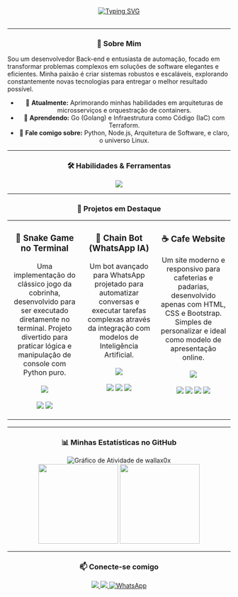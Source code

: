 <div align="center">
<div align="center">
  <a href="https://git.io/typing-svg">
    <img src="https://readme-typing-svg.herokuapp.com?font=Fira+Code&size=36&pause=1000&color=79D8FB&center=true&vCenter=true&width=700&lines=Ol%C3%A1,+eu+sou+Maur%C3%ADcio+(wallax0x);Desenvolvedor+Back-end;Especialista+em+Automa%C3%A7%C3%A3o+%26+Bots" alt="Typing SVG">
  </a>
</div>


<br>

---

### 🚀 Sobre Mim

<p align="left">
  Sou um desenvolvedor Back-end e entusiasta de automação, focado em transformar problemas complexos em soluções de software elegantes e eficientes. Minha paixão é criar sistemas robustos e escaláveis, explorando constantemente novas tecnologias para entregar o melhor resultado possível.
</p>

- 🔭 **Atualmente:** Aprimorando minhas habilidades em arquiteturas de microsserviços e orquestração de containers.
- 🌱 **Aprendendo:** Go (Golang) e Infraestrutura como Código (IaC) com Terraform.
- 💬 **Fale comigo sobre:** Python, Node.js, Arquitetura de Software, e claro, o universo Linux.

---

### 🛠️ Habilidades & Ferramentas

<p align="center">
  <a href="https://skillicons.dev">
    <img src="https://skillicons.dev/icons?i=python,nodejs,javascript,typescript,bash,postgres,mysql,mongodb,docker,kubernetes,aws,gcp,linux,arch,git,vscode,postman&perline=9" />
  </a>
</p>

---

### 📌 Projetos em Destaque

<table width="100%">
  <tr>
    <td width="33%" valign="top">
      <h3 align="center">🐍 Snake Game no Terminal</h3>
      <p align="center">
        Uma implementação do clássico jogo da cobrinha, desenvolvido para ser executado diretamente no terminal.  
        Projeto divertido para praticar lógica e manipulação de console com Python puro.
        <br/><br/>
        <a href="https://github.com/wallax0x/Snake-game" target="_blank">
          <img src="https://img.shields.io/badge/Ver%20Repositório-181717?style=for-the-badge&logo=github"/>
        </a>
        <br/><br/>
        <img src="https://img.shields.io/badge/Python-3776AB?style=flat&logo=python&logoColor=white"/>
        <img src="https://img.shields.io/badge/Status-Finalizado-green?style=flat"/>
      </p>
    </td>
    <td width="33%" valign="top">
      <h3 align="center">🤖 Chain Bot (WhatsApp IA)</h3>
      <p align="center">
        Um bot avançado para WhatsApp projetado para automatizar conversas e executar tarefas complexas através da integração com modelos de Inteligência Artificial.
        <br/><br/>
        <a href="https://github.com/wallax0x/Chain-Bot" target="_blank">
          <img src="https://img.shields.io/badge/Ver%20Repositório-181717?style=for-the-badge&logo=github"/>
        </a>
        <br/><br/>
        <img src="https://img.shields.io/badge/Node.js-339933?style=flat&logo=nodedotjs&logoColor=white"/>
        <img src="https://img.shields.io/badge/IA-A78BFA?style=flat"/>
        <img src="https://img.shields.io/badge/Status-Concluído-blue?style=flat"/>
      </p>
    </td>
    <td width="33%" valign="top">
      <h3 align="center">☕ Cafe Website</h3>
      <p align="center">
        Um site moderno e responsivo para cafeterias e padarias, desenvolvido apenas com HTML, CSS e Bootstrap.  
        Simples de personalizar e ideal como modelo de apresentação online.
        <br/><br/>
        <a href="https://github.com/wallax0x/cafe-website" target="_blank">
          <img src="https://img.shields.io/badge/Ver%20Repositório-181717?style=for-the-badge&logo=github"/>
        </a>
        <br/><br/>
        <img src="https://img.shields.io/badge/HTML5-E34F26?style=flat&logo=html5&logoColor=white"/>
        <img src="https://img.shields.io/badge/CSS3-1572B6?style=flat&logo=css3&logoColor=white"/>
        <img src="https://img.shields.io/badge/Bootstrap-563d7c?style=flat&logo=bootstrap&logoColor=white"/>
        <img src="https://img.shields.io/badge/Status-Finalizado-green?style=flat"/>
      </p>
    </td>
  </tr>
</table>


---

### 📊 Minhas Estatísticas no GitHub


<div align="center">
  <img src="https://github-readme-activity-graph.vercel.app/graph?username=wallax0x&theme=react-dark&hide_border=true&line=4FC3F7&point=29B6F6&area=true&area_color=4FC3F780" alt="Gráfico de Atividade de wallax0x"/>
</div>


<div align="center">
  <img height="180em" src="https://github-readme-stats.vercel.app/api?username=wallax0x&show_icons=true&theme=tokyonight&include_all_commits=true&count_private=true"/>
  <img height="180em" src="https://github-readme-stats.vercel.app/api/top-langs/?username=wallax0x&layout=compact&langs_count=8&theme=tokyonight"/>
</div>

---

### 📫 Conecte-se comigo

<p align="center">
  <a href="mailto:pensamentosneutros@gmail.com">
    <img src="https://img.shields.io/badge/-Gmail-D14836?style=for-the-badge&logo=gmail&logoColor=white"/>
  </a>
  <a href="https://www.linkedin.com/in/mauricio-sales-de-farias-973300269" target="_blank">
    <img src="https://img.shields.io/badge/-LinkedIn-0077B5?style=for-the-badge&logo=linkedin&logoColor=white"/>
  </a>
<a href="https://wa.me/55997335030" target="_blank">
  <img src="https://img.shields.io/badge/Fale%20comigo%20no%20WhatsApp-25D366?style=for-the-badge&logo=whatsapp&logoColor=white" alt="WhatsApp">
</a>
</p>
